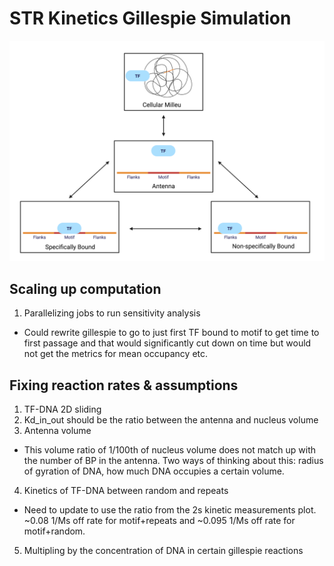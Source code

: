 # STR Kinetics Gillespie Simulation
![image](state_diagram.png)
## Scaling up computation
1) Parallelizing jobs to run sensitivity analysis
  - Could rewrite gillespie to go to just first TF bound to motif to get time to first passage and that would significantly cut down on time but would not get the metrics for mean occupancy etc.
  
## Fixing reaction rates & assumptions
1) TF-DNA 2D sliding
2) Kd_in_out should be the ratio between the antenna and nucleus volume
3) Antenna volume
- This volume ratio of 1/100th of nucleus volume does not match up with the number of BP in the antenna. Two ways of thinking about this: radius of gyration of DNA, how much DNA occupies a certain volume. 
4) Kinetics of TF-DNA between random and repeats
- Need to update to use the ratio from the 2s kinetic measurements plot. ~0.08 1/Ms off rate for motif+repeats and ~0.095 1/Ms off rate for motif+random.
5) Multipling by the concentration of DNA in certain gillespie reactions
